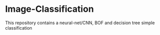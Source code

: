 # Image-Classification
This repository contains a neural-net/CNN, BOF and decision tree simple classification 
